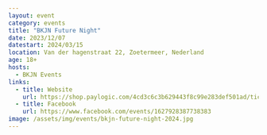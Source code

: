 ```yaml
---
layout: event
category: events
title: "BKJN Future Night"
date: 2023/12/07
datestart: 2024/03/15
location: Van der hagenstraat 22, Zoetermeer, Nederland
age: 18+
hosts:
  - BKJN Events
links:
  - title: Website
    url: https://shop.paylogic.com/4cd3c6c3b629443f8c99e283def501ad/tickets
  - title: Facebook
    url: https://www.facebook.com/events/1627928387738383
image: /assets/img/events/bkjn-future-night-2024.jpg
---
```

